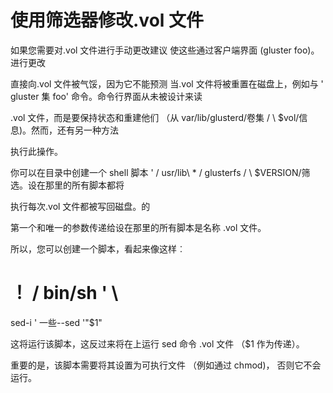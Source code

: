 使用筛选器修改.vol 文件
==================================

如果您需要对.vol 文件进行手动更改建议
使这些通过客户端界面 (gluster foo)。进行更改

直接向.vol 文件被气馁，因为它不能预测
当.vol 文件将被重置在磁盘上，例如与 ' gluster 集
foo' 命令。命令行界面从未被设计来读

.vol 文件，而是要保持状态和重建他们 （从
var/lib/glusterd/卷集 / \ $vol/信息)。然而，还有另一种方法

执行此操作。

你可以在目录中创建一个 shell 脚本
' / usr/lib\ * / glusterfs / \ $VERSION/筛选。设在那里的所有脚本都将

执行每次.vol 文件都被写回磁盘。的

第一个和唯一的参数传递给设在那里的所有脚本是名称
.vol 文件。

所以，您可以创建一个脚本，看起来像这样︰

# ！ / bin/sh ' \
sed-i ' 一些--sed '"$1"

这将运行该脚本，这反过来将在上运行 sed 命令
.vol 文件 （\$1 作为传递）。

重要的是，该脚本需要将其设置为可执行文件 （例如通过 chmod)，
否则它不会运行。
